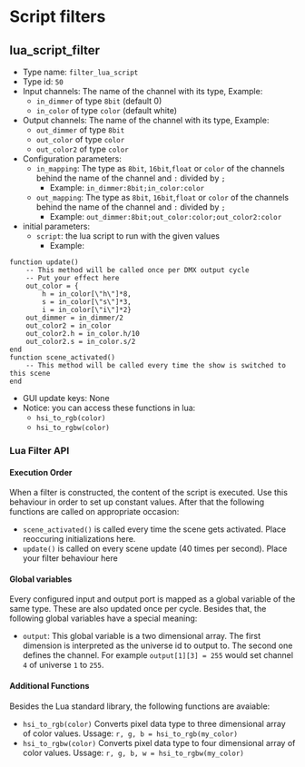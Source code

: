 # Script filters

## lua_script_filter
 - Type name: `filter_lua_script`
 - Type id: `50`
 - Input channels:
    The name of the channel  with its type, Example:
    * `in_dimmer` of type `8bit` (default 0)
    * `in_color` of type `color` (default white)
 - Output channels:
    The name of the channel  with its type, Example:
      * `out_dimmer` of type `8bit`
      * `out_color` of type `color`
      * `out_color2` of type `color`
 - Configuration parameters:
    * `in_mapping`: The type as `8bit`, `16bit`,`float` or `color` of the channels behind the name of the channel and `:` divided by `;`
      * Example: `in_dimmer:8bit;in_color:color`
    * `out_mapping`: The type as `8bit`, `16bit`,`float` or `color` of the channels behind the name of the channel and `:` divided by `;`
      * Example: `out_dimmer:8bit;out_color:color;out_color2:color`
 - initial parameters:
    * `script`: the lua script to run with the given values
      - Example:
```
function update()
    -- This method will be called once per DMX output cycle
    -- Put your effect here
    out_color = {
        h = in_color[\"h\"]*8,
        s = in_color[\"s\"]*3,
        i = in_color[\"i\"]*2}
    out_dimmer = in_dimmer/2
    out_color2 = in_color
    out_color2.h = in_color.h/10
    out_color2.s = in_color.s/2
end
function scene_activated()
    -- This method will be called every time the show is switched to this scene
end
```
 - GUI update keys: None
 - Notice: you can access these functions in lua:
    - `hsi_to_rgb(color)`
    - `hsi_to_rgbw(color)`

### Lua Filter API

#### Execution Order
When a filter is constructed, the content of the script is executed. Use this behaviour in order to set up constant values.
After that the following functions are called on appropriate occasion:
 * `scene_activated()` is called every time the scene gets activated. Place reoccuring initializations here.
 * `update()` is called on every scene update (40 times per second). Place your filter behaviour here

#### Global variables
Every configured input and output port is mapped as a global variable of the same type. These are also updated once per cycle.
Besides that, the following global variables have a special meaning:
 * `output`: This global variable is a two dimensional array. The first dimension is interpreted as the universe id to output to.
   The second one defines the channel. For example `output[1][3] = 255` would set channel `4` of universe `1` to `255`.

#### Additional Functions
Besides the Lua standard library, the following functions are avaiable:
 * `hsi_to_rgb(color)` Converts pixel data type to three dimensional array of color values. Ussage: `r, g, b = hsi_to_rgb(my_color)`
 * `hsi_to_rgbw(color)` Converts pixel data type to four dimensional array of color values. Ussage: `r, g, b, w = hsi_to_rgbw(my_color)`
